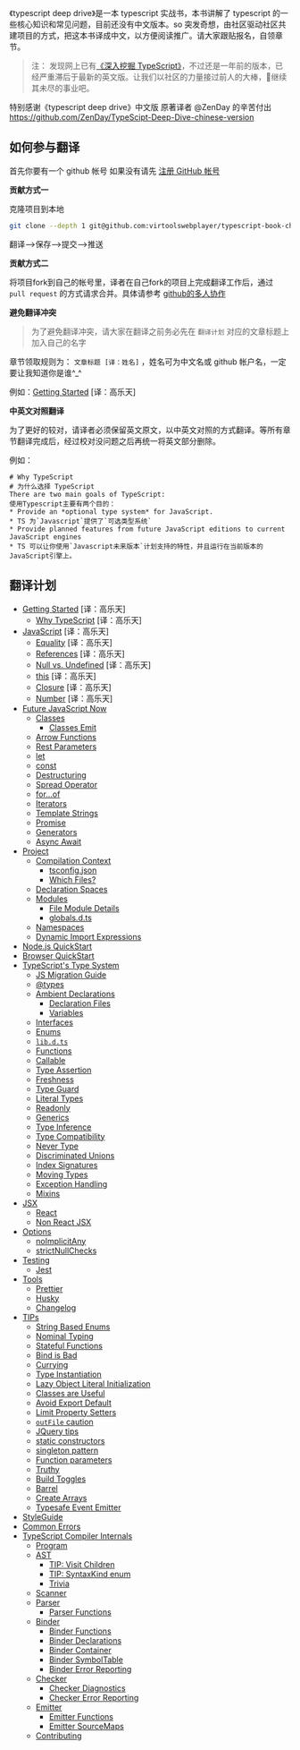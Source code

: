 《typescript deep drive》是一本 typescript 实战书，本书讲解了 typescript 的一些核心知识和常见问题，目前还没有中文版本。so 突发奇想，由社区驱动社区共建项目的方式，把这本书译成中文，以方便阅读推广。请大家跟贴报名，自领章节。

> 注： 发现网上已有[《深入挖掘 TypeScript》](https://rexdainiel.gitbooks.io/typescript/content/)，不过还是一年前的版本，已经严重滞后于最新的英文版。让我们以社区的力量接过前人的大棒，继续其未尽的事业吧。

特别感谢《typescript deep drive》中文版 原著译者 @ZenDay
的辛苦付出
https://github.com/ZenDay/TypeScipt-Deep-Dive-chinese-version

## 如何参与翻译

首先你要有一个 github 帐号 如果没有请先 [注册 GitHub 帐号](https://github.com/join?source=header-home)

**贡献方式一**

克隆项目到本地

```sh
git clone --depth 1 git@github.com:virtoolswebplayer/typescript-book-chinese.git
```

翻译-->保存-->提交-->推送

**贡献方式二**

将项目fork到自己的帐号里，译者在自己fork的项目上完成翻译工作后，通过 `pull request` 的方式请求合并。具体请参考 [github的多人协作](https://gist.github.com/suziewong/4378619)


**避免翻译冲突**

> 为了避免翻译冲突，请大家在翻译之前务必先在 `翻译计划` 对应的文章标题上加入自己的名字

章节领取规则为： `文章标题 [译：姓名]` ，姓名可为中文名或 github 帐户名，一定要让我知道你是谁^\_^

例如：[Getting Started](docs/getting-started.md) [译：高乐天]


**中英文对照翻译**

为了更好的较对，请译者必须保留英文原文，以中英文对照的方式翻译。等所有章节翻译完成后，经过校对没问题之后再统一将英文部分删除。

例如：

```
# Why TypeScript
# 为什么选择 TypeScript
There are two main goals of TypeScript:
使用Typescript主要有两个目的：
* Provide an *optional type system* for JavaScript.
* TS 为`Javascript`提供了`可选类型系统`
* Provide planned features from future JavaScript editions to current JavaScript engines
* TS 可以让你使用`Javascript未来版本`计划支持的特性，并且运行在当前版本的JavaScript引擎上。

```

## 翻译计划

- [Getting Started](docs/getting-started.md) [译：高乐天]
  - [Why TypeScript](docs/why-typescript.md) [译：高乐天]
- [JavaScript](docs/javascript/recap.md) [译：高乐天]
  - [Equality](docs/javascript/equality.md) [译：高乐天]
  - [References](docs/javascript/references.md) [译：高乐天]
  - [Null vs. Undefined](docs/javascript/null-undefined.md) [译：高乐天]
  - [this](docs/javascript/this.md) [译：高乐天]
  - [Closure](docs/javascript/closure.md) [译：高乐天]
  - [Number](docs/javascript/number.md) [译：高乐天]
- [Future JavaScript Now](docs/future-javascript.md)
  - [Classes](docs/classes.md)
    - [Classes Emit](docs/classes-emit.md)
  - [Arrow Functions](docs/arrow-functions.md)
  - [Rest Parameters](docs/rest-parameters.md)
  - [let](docs/let.md)
  - [const](docs/const.md)
  - [Destructuring](docs/destructuring.md)
  - [Spread Operator](docs/spread-operator.md)
  - [for...of](docs/for...of.md)
  - [Iterators](docs/iterators.md)
  - [Template Strings](docs/template-strings.md)
  - [Promise](docs/promise.md)
  - [Generators](docs/generators.md)
  - [Async Await](docs/async-await.md)
- [Project](docs/project/project.md)
  - [Compilation Context](docs/project/compilation-context.md)
    - [tsconfig.json](docs/project/tsconfig.md)
    - [Which Files?](docs/project/files.md)
  - [Declaration Spaces](docs/project/declarationspaces.md)
  - [Modules](docs/project/modules.md)
    - [File Module Details](docs/project/external-modules.md)
    - [globals.d.ts](docs/project/globals.md)
  - [Namespaces](docs/project/namespaces.md)
  - [Dynamic Import Expressions](docs/project/dynamic-import-expressions.md)
- [Node.js QuickStart](docs/quick/nodejs.md)
- [Browser QuickStart](docs/quick/browser.md)
- [TypeScript's Type System](docs/types/type-system.md)
  - [JS Migration Guide](docs/types/migrating.md)
  - [@types](docs/types/@types.md)
  - [Ambient Declarations](docs/types/ambient/intro.md)
    - [Declaration Files](docs/types/ambient/d.ts.md)
    - [Variables](docs/types/ambient/variables.md)
  - [Interfaces](docs/types/interfaces.md)
  - [Enums](docs/enums.md)
  - [`lib.d.ts`](docs/types/lib.d.ts.md)
  - [Functions](docs/types/functions.md)
  - [Callable](docs/types/callable.md)
  - [Type Assertion](docs/types/type-assertion.md)
  - [Freshness](docs/types/freshness.md)
  - [Type Guard](docs/types/typeGuard.md)
  - [Literal Types](docs/types/literal-types.md)
  - [Readonly](docs/types/readonly.md)
  - [Generics](docs/types/generics.md)
  - [Type Inference](docs/types/type-inference.md)
  - [Type Compatibility](docs/types/type-compatibility.md)
  - [Never Type](docs/types/never.md)
  - [Discriminated Unions](docs/types/discriminated-unions.md)
  - [Index Signatures](docs/types/index-signatures.md)
  - [Moving Types](docs/types/moving-types.md)
  - [Exception Handling](docs/types/exceptions.md)
  - [Mixins](docs/types/mixins.md)
- [JSX](docs/jsx/tsx.md)
  - [React](docs/jsx/react.md)
  - [Non React JSX](docs/jsx/others.md)
- [Options](docs/options/intro.md)
  - [noImplicitAny](docs/options/noImplicitAny.md)
  - [strictNullChecks](docs/options/strictNullChecks.md)
- [Testing](docs/testing/intro.md)
  - [Jest](docs/testing/jest.md)
- [Tools](docs/tools/intro.md)
  - [Prettier](docs/tools/prettier.md)
  - [Husky](docs/tools/husky.md)
  - [Changelog](docs/tools/changelog.md)
- [TIPs](docs/tips/main.md)
  - [String Based Enums](docs/tips/stringEnums.md)
  - [Nominal Typing](docs/tips/nominalTyping.md)
  - [Stateful Functions](docs/tips/statefulFunctions.md)
  - [Bind is Bad](docs/tips/bind.md)
  - [Currying](docs/tips/currying.md)
  - [Type Instantiation](docs/tips/typeInstantiation.md)
  - [Lazy Object Literal Initialization](docs/tips/lazyObjectLiteralInitialization.md)
  - [Classes are Useful](docs/tips/classesAreUseful.md)
  - [Avoid Export Default](docs/tips/defaultIsBad.md)
  - [Limit Property Setters](docs/tips/propertySetters.md)
  - [`outFile` caution](docs/tips/outFile.md)
  - [JQuery tips](docs/tips/jquery.md)
  - [static constructors](docs/tips/staticConstructor.md)
  - [singleton pattern](docs/tips/singleton.md)
  - [Function parameters](docs/tips/functionParameters.md)
  - [Truthy](docs/tips/truthy.md)
  - [Build Toggles](docs/tips/build-toggles.md)
  - [Barrel](docs/tips/barrel.md)
  - [Create Arrays](docs/tips/create-arrays.md)
  - [Typesafe Event Emitter](docs/tips/typed-event.md)
- [StyleGuide](docs/styleguide/styleguide.md)
- [Common Errors](docs/errors/main.md)
- [TypeScript Compiler Internals](docs/compiler/overview.md)
  - [Program](docs/compiler/program.md)
  - [AST](docs/compiler/ast.md)
    - [TIP: Visit Children](docs/compiler/ast-tip-children.md)
    - [TIP: SyntaxKind enum](docs/compiler/ast-tip-syntaxkind.md)
    - [Trivia](docs/compiler/ast-trivia.md)
  - [Scanner](docs/compiler/scanner.md)
  - [Parser](docs/compiler/parser.md)
    - [Parser Functions](docs/compiler/parser-functions.md)
  - [Binder](docs/compiler/binder.md)
    - [Binder Functions](docs/compiler/binder-functions.md)
    - [Binder Declarations](docs/compiler/binder-declarations.md)
    - [Binder Container](docs/compiler/binder-container.md)
    - [Binder SymbolTable](docs/compiler/binder-symboltable.md)
    - [Binder Error Reporting](docs/compiler/binder-diagnostics.md)
  - [Checker](docs/compiler/checker.md)
    - [Checker Diagnostics](docs/compiler/checker-global.md)
    - [Checker Error Reporting](docs/compiler/checker-diagnostics.md)
  - [Emitter](docs/compiler/emitter.md)
    - [Emitter Functions](docs/compiler/emitter-functions.md)
    - [Emitter SourceMaps](docs/compiler/emitter-sourcemaps.md)
  - [Contributing](docs/compiler/contributing.md)
